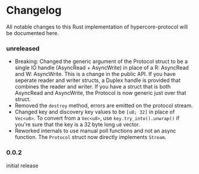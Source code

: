 # Changelog

All notable changes to this Rust implementation of hypercore-protocol will be documented here.

### unreleased

* Breaking: Changed the generic argument of the Protocol struct to be a single IO handle (AsyncRead + AsyncWrite) in place of a R: AsyncRead and W: AsyncWrite. This is a change in the public API. If you have seperate reader and writer structs, a Duplex handle is provided that combines the reader and writer. If you have a struct that is both AsyncRead and AsyncWrite, the Protocol is now generic just over that struct.
* Removed the `destroy` method, errors are emitted on the protocol stream.
* Changed key and discovery key values to be `[u8; 32]` in place of `Vec<u8>`. To convert from a `Vec<u8>`, use `key.try_into().unwrap()` if you're sure that the key is a 32 byte long `u8` vector.
* Reworked internals to use manual poll functions and not an async function. The `Protocol` struct now directly implements `Stream`.

### 0.0.2

initial release
